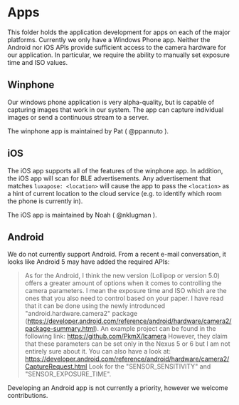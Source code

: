 Apps
====

This folder holds the application development for apps on each of the major
platforms. Currently we only have a Windows Phone app. Neither the Android nor
iOS APIs provide sufficient access to the camera hardware for our application.
In particular, we require the ability to manually set exposure time and ISO
values.

Winphone
--------

Our windows phone application is very alpha-quality, but is capable of capturing
images that work in our system. The app can capture individual images or send a
continuous stream to a server.

The winphone app is maintained by Pat ( @ppannuto ).


iOS
---

The iOS app supports all of the features of the winphone app. In addition, the
iOS app will scan for BLE advertisements. Any advertisement that matches
`luxapose: <location>` will cause the app to pass the `<location>` as a hint
of current location to the cloud service (e.g. to identify which room the phone
is currently in).

The iOS app is maintained by Noah ( @nklugman ).


Android
-------

We do not currently support Android. From a recent e-mail conversation, it looks
like Android 5 may have added the required APIs:

> As for the Android, I think the new version (Lollipop or version 5.0) offers a greater amount of options when it comes to controlling the camera parameters. I mean the exposure time and ISO which are the ones that you also need to control based on your paper. I have read that it can be done using the newly introdunced "android.hardware.camera2" package (https://developer.android.com/reference/android/hardware/camera2/package-summary.html). An example project can be found in the following link: https://github.com/PkmX/lcamera
> However, they claim that these parameters can be set only in the Nexus 5 or 6 but I am not entirely sure about it. You can also have a look at:
> https://developer.android.com/reference/android/hardware/camera2/CaptureRequest.html
> Look for the "SENSOR_SENSITIVITY" and "SENSOR_EXPOSURE_TIME".

Developing an Android app is not currently a priority, however we welcome contributions.

